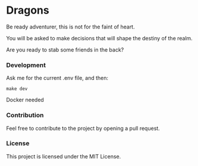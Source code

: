 # Dragons

Be ready adventurer, this is not for the faint of heart. 

You will be asked to make decisions that will shape the destiny of the realm.

Are you ready to stab some friends in the back?

### Development

Ask me for the current .env file, and then:
```
make dev
```
Docker needed

### Contribution
Feel free to contribute to the project by opening a pull request.

### License
This project is licensed under the MIT License.
